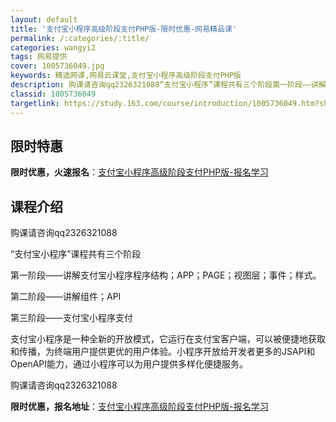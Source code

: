 ```yaml
---
layout: default
title: '支付宝小程序高级阶段支付PHP版-限时优惠-网易精品课'
permalink: /:categories/:title/
categories: wangyi2
tags: 网易提供
cover: 1005736049.jpg
keywords: 精选网课,网易云课堂,支付宝小程序高级阶段支付PHP版
description: 购课请咨询qq2326321088“支付宝小程序”课程共有三个阶段第一阶段——讲解支付宝小程序程序结构；APP；PAGE
classid: 1005736049
targetlink: https://study.163.com/course/introduction/1005736049.htm?share=1&shareId=1025206652&utm_campaign=share&utm_medium=iphoneShare&utm_source=&utm_u=1025206652
---
```


## 限时特惠

**限时优惠，火速报名**：[支付宝小程序高级阶段支付PHP版-报名学习](https://study.163.com/course/introduction/1005736049.htm?share=1&shareId=1025206652&utm_campaign=share&utm_medium=iphoneShare&utm_source=&utm_u=1025206652)

## 课程介绍

购课请咨询qq2326321088 



“支付宝小程序”课程共有三个阶段  

第一阶段——讲解支付宝小程序程序结构；APP；PAGE；视图层；事件；样式。  

第二阶段——讲解组件；API  

第三阶段——支付宝小程序支付 



 支付宝小程序是一种全新的开放模式，它运行在支付宝客户端，可以被便捷地获取和传播，为终端用户提供更优的用户体验。小程序开放给开发者更多的JSAPI和OpenAPI能力，通过小程序可以为用户提供多样化便捷服务。  



购课请咨询qq2326321088

**限时优惠，报名地址**：[支付宝小程序高级阶段支付PHP版-报名学习](https://study.163.com/course/introduction/1005736049.htm?share=1&shareId=1025206652&utm_campaign=share&utm_medium=iphoneShare&utm_source=&utm_u=1025206652)

